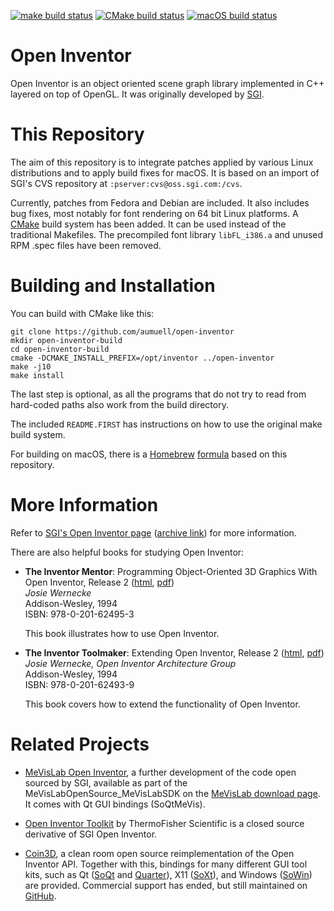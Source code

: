 [![make build status](https://github.com/aumuell/open-inventor/workflows/make/badge.svg)](https://github.com/aumuell/open-inventor/actions?query=workflow%3Amake)
[![CMake build status](https://github.com/aumuell/open-inventor/workflows/CMake/badge.svg)](https://github.com/aumuell/open-inventor/actions?query=workflow%3ACMake)
[![macOS build status](https://github.com/aumuell/open-inventor/workflows/macOS/badge.svg)](https://github.com/aumuell/open-inventor/actions?query=workflow%3AmacOS)

Open Inventor
=============

Open Inventor is an object oriented scene graph library implemented in C++
layered on top of OpenGL. It was originally developed by
[SGI](http://www.sgi.com/).

This Repository
===============

The aim of this repository is to integrate patches applied by various Linux
distributions and to apply build fixes for macOS.
It is based on an import of SGI's CVS repository at `:pserver:cvs@oss.sgi.com:/cvs`.

Currently, patches from Fedora and Debian are included. It also includes bug fixes,
most notably for font rendering on 64 bit Linux platforms.
A [CMake](https://cmake.org) build system has been added. It can be used
instead of the traditional Makefiles.
The precompiled font library `libFL_i386.a` and unused RPM .spec files have been removed.

Building and Installation
=========================

You can build with CMake like this:

    git clone https://github.com/aumuell/open-inventor
    mkdir open-inventor-build
    cd open-inventor-build
    cmake -DCMAKE_INSTALL_PREFIX=/opt/inventor ../open-inventor
    make -j10
    make install

The last step is optional, as all the programs that do not try to read from
hard-coded paths also work from the build directory.

The included `README.FIRST` has instructions on how to use the original make
build system.

For building on macOS, there is a [Homebrew](https://brew.sh)
[formula](https://github.com/hlrs-vis/homebrew-tap) based on this repository.

More Information
================

Refer to [SGI's Open Inventor page](http://oss.sgi.com/projects/inventor/)
([archive link](https://web.archive.org/web/20170811183842/http://oss.sgi.com/projects/inventor/))
for more information.

There are also helpful books for studying Open Inventor:

- **The Inventor Mentor**: Programming Object-Oriented 3D Graphics With Open Inventor, Release 2
  ([html](http://www-evasion.imag.fr/Membres/Francois.Faure/doc/inventorMentor/sgi_html/),
   [pdf](http://www.cs.ualberta.ca/~graphics/books/mentor.pdf))  
  *Josie Wernecke*  
  Addison-Wesley, 1994  
  ISBN: 978-0-201-62495-3  

  This book illustrates how to use Open Inventor.

- **The Inventor Toolmaker**: Extending Open Inventor, Release 2
    ([html](http://www-evasion.imag.fr/Membres/Francois.Faure/doc/inventorToolmaker/sgi_html/index.html),
     [pdf](http://www.cs.ualberta.ca/~graphics/books/toolmaker.pdf))  
  *Josie Wernecke, Open Inventor Architecture Group*  
  Addison-Wesley, 1994  
  ISBN: 978-0-201-62493-9  

  This book covers how to extend the functionality of Open Inventor.

Related Projects
================

- [MeVisLab Open Inventor](https://www.mevislab.de/mevislab/features/open-inventor), a
  further development of the code open sourced by SGI, available as part of the
  MeVisLabOpenSource\_MeVisLabSDK on the [MeVisLab download
  page](https://www.mevislab.de/download). It comes with Qt GUI bindings (SoQtMeVis).

- [Open Inventor Toolkit](https://www.openinventor.com/en) by ThermoFisher
  Scientific is a closed source derivative of SGI Open Inventor.

- [Coin3D](https://coin3d.github.io), a clean room open source reimplementation of the Open
  Inventor API. Together with this, bindings for many different GUI
  tool kits, such as Qt ([SoQt](https://github.com/coin3d/soqt) and
  [Quarter](https://github.com/coin3d/quarter)),
  X11 ([SoXt](https://github.com/coin3d/soxt)), and Windows
  ([SoWin](https://github.com/coin3d/sowin)) are provided.
  Commercial support has ended, but still maintained on [GitHub](https://github.com/coin3d).
